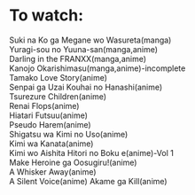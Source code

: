 # To watch:
Suki na Ko ga Megane wo Wasureta(manga)  
Yuragi-sou no Yuuna-san(manga,anime)  
Darling in the FRANXX(manga,anime)  
Kanojo Okarishimasu(manga,anime)-incomplete  
Tamako Love Story(anime)  
Senpai ga Uzai Kouhai no Hanashi(anime)  
Tsurezure Children(anime)  
Renai Flops(anime)  
Hiatari Futsuu(anime)  
Pseudo Harem(anime)  
Shigatsu wa Kimi no Uso(anime)  
Kimi wa Kanata(anime)  
Kimi wo Aishita Hitori no Boku e(anime)-Vol 1  
Make Heroine ga Oosugiru!(anime)  
A Whisker Away(anime)  
A Silent Voice(anime)
Akame ga Kill(anime)
